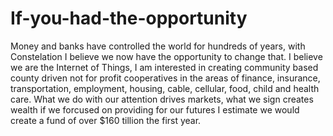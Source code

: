# If-you-had-the-opportunity
Money and banks have controlled the world for hundreds of years, with Constelation I believe we now have the opportunity to change that.
I believe we are the Internet of Things, I am interested in creating community based county driven not for profit cooperatives in the areas
of finance, insurance, transportation, employment, housing, cable, cellular, food, child and health care.
What we do with our attention drives markets, what we sign creates wealth if we forcused on providing for our futures I estimate we would 
create a fund of over $160 tillion the first year.

